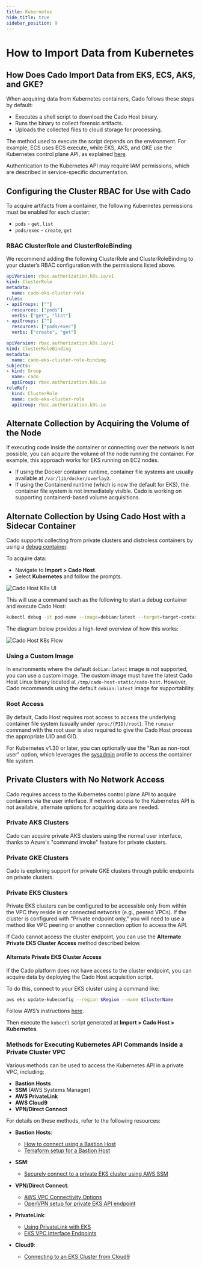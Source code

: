 ```yaml
---
title: Kubernetes
hide_title: true
sidebar_position: 9
---
```


# How to Import Data from Kubernetes

## How Does Cado Import Data from EKS, ECS, AKS, and GKE?

When acquiring data from Kubernetes containers, Cado follows these steps by default:
- Executes a shell script to download the Cado Host binary.
- Runs the binary to collect forensic artifacts.
- Uploads the collected files to cloud storage for processing.

The method used to execute the script depends on the environment. For example, ECS uses ECS execute, while EKS, AKS, and GKE use the Kubernetes control plane API, as explained [here](https://www.cadosecurity.com/how-we-sped-up-acquiring-forensic-data-from-aws-kubernetes-and-azure-kubernetes-services-by-10-times/).

Authentication to the Kubernetes API may require IAM permissions, which are described in service-specific documentation.

## Configuring the Cluster RBAC for Use with Cado

To acquire artifacts from a container, the following Kubernetes permissions must be enabled for each cluster:

- `pods` - `get`, `list`
- `pods/exec` - `create`, `get`

### RBAC ClusterRole and ClusterRoleBinding

We recommend adding the following ClusterRole and ClusterRoleBinding to your cluster’s RBAC configuration with the permissions listed above.

```yaml
apiVersion: rbac.authorization.k8s.io/v1
kind: ClusterRole
metadata:
  name: cado-eks-cluster-role
rules:
- apiGroups: [""]
  resources: ["pods"]
  verbs: ["get", "list"]
- apiGroups: [""]
  resources: ["pods/exec"]
  verbs: ["create", "get"]
```

```yaml
apiVersion: rbac.authorization.k8s.io/v1
kind: ClusterRoleBinding
metadata:
  name: cado-eks-cluster-role-binding
subjects:
- kind: Group
  name: cado
  apiGroup: rbac.authorization.k8s.io
roleRef:
  kind: ClusterRole
  name: cado-eks-cluster-role
  apiGroup: rbac.authorization.k8s.io
```

## Alternate Collection by Acquiring the Volume of the Node

If executing code inside the container or connecting over the network is not possible, you can acquire the volume of the node running the container. For example, this approach works for EKS running on EC2 nodes.

- If using the Docker container runtime, container file systems are usually available at `/var/lib/docker/overlay2`.
- If using the Containerd runtime (which is now the default for EKS), the container file system is not immediately visible. Cado is working on supporting containerd-based volume acquisitions.

## Alternate Collection by Using Cado Host with a Sidecar Container

Cado supports collecting from private clusters and distroless containers by using a [debug container](https://kubernetes.io/docs/reference/kubectl/generated/kubectl_debug/).

To acquire data:
- Navigate to **Import > Cado Host**.
- Select **Kubernetes** and follow the prompts.

![Cado Host K8s UI](/img/cado-host-k8s.png)

This will use a command such as the following to start a debug container and execute Cado Host:
  
```bash
kubectl debug -it pod-name --image=debian:latest --target=target-container -n pod-namespace -- sh -c
```

The diagram below provides a high-level overview of how this works:

![Cado Host K8s Flow](/img/kubernetes-flow.png)

### Using a Custom Image

In environments where the default `debian:latest` image is not supported, you can use a custom image. The custom image must have the latest Cado Host Linux binary located at `/tmp/cado-host-static/cado-host`. However, Cado recommends using the default `debian:latest` image for supportability.

### Root Access

By default, Cado Host requires root access to access the underlying container file system (usually under `/proc/{PID}/root`). The `runuser` command with the root user is also required to give the Cado Host process the appropriate UID and GID.

For Kubernetes v1.30 or later, you can optionally use the "Run as non-root user" option, which leverages the [sysadmin](https://kubernetes.io/docs/tasks/debug/debug-application/debug-running-pod/) profile to access the container file system.

## Private Clusters with No Network Access

Cado requires access to the Kubernetes control plane API to acquire containers via the user interface. If network access to the Kubernetes API is not available, alternate options for acquiring data are needed.

### Private AKS Clusters

Cado can acquire private AKS clusters using the normal user interface, thanks to Azure's "command invoke" feature for private clusters.

### Private GKE Clusters

Cado is exploring support for private GKE clusters through public endpoints on private clusters.

### Private EKS Clusters

Private EKS clusters can be configured to be accessible only from within the VPC they reside in or connected networks (e.g., peered VPCs). If the cluster is configured with "Private endpoint only," you will need to use a method like VPC peering or another connection option to access the API.

If Cado cannot access the cluster endpoint, you can use the **Alternate Private EKS Cluster Access** method described below.

#### Alternate Private EKS Cluster Access

If the Cado platform does not have access to the cluster endpoint, you can acquire data by deploying the Cado Host acquisition script.

To do this, connect to your EKS cluster using a command like:

```bash
aws eks update-kubeconfig --region $Region --name $ClusterName
```

Follow AWS’s instructions [here](https://docs.aws.amazon.com/eks/latest/userguide/install-kubectl.html).

Then execute the `kubectl` script generated at **Import > Cado Host > Kubernetes**.

### Methods for Executing Kubernetes API Commands Inside a Private Cluster VPC

Various methods can be used to access the Kubernetes API in a private VPC, including:
- **Bastion Hosts**
- **SSM** (AWS Systems Manager)
- **AWS PrivateLink**
- **AWS Cloud9**
- **VPN/Direct Connect**

For details on these methods, refer to the following resources:

- **Bastion Hosts**:
  - [How to connect using a Bastion Host](https://cloudtipss.com/Create-Private-EKS-With-Bastion/)
  - [Terraform setup for a Bastion Host](https://medium.com/@muppedaanvesh/jump-box-setup-on-eks-cluster-383ca92f51ef)

- **SSM**:
  - [Securely connect to a private EKS cluster using AWS SSM](https://awstip.com/securely-connect-to-a-private-eks-cluster-using-aws-ssm-session-forwarding-systems-manager-5d0767edea61)

- **VPN/Direct Connect**:
  - [AWS VPC Connectivity Options](https://docs.aws.amazon.com/whitepapers/latest/aws-vpc-connectivity-options/aws-direct-connect.html)
  - [OpenVPN setup for private EKS API endpoint](https://hodovi.cc/blog/private-eks-api-endpoint-behind-openvpn/)

- **PrivateLink**:
  - [Using PrivateLink with EKS](https://docs.zeet.co/guides/advanced/eks-privatelink/)
  - [EKS VPC Interface Endpoints](https://docs.aws.amazon.com/eks/latest/userguide/vpc-interface-endpoints.html)

- **Cloud9**:
  - [Connecting to an EKS Cluster from Cloud9](https://stackoverflow.com/questions/65049271/how-to-connect-to-eks-cluster-from-cloud-9-instance-using-kubectl)